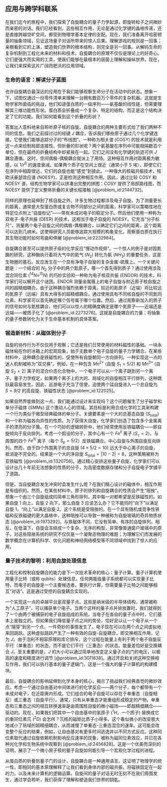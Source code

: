 ## 应用与跨学科联系

在我们迄今的旅程中，我们探索了自旋耦合的量子力学起源，即旋转粒子之间微妙而亲密的对话。我们已经看到，这些相互作用，无论是通过化学键的晶格传递，还是直接跨越空旷空间，都受到物理学基本定律的支配。现在，我们准备离开哈密顿量的抽象领域，见证这场量子对话所带来的惊人后果。理解游戏的规则是一回事；亲眼看到它的上演，塑造我们世界的根本结构，则完全是另一回事。从解码生命的复杂机制到工程化未来的材料和技术，自旋耦合的原理不仅仅是理论上的好奇心。它们是强大而实用的工具，使我们能够在最根本的层面上理解和操纵世界。现在，让我们来探索这片广阔而肥沃的应用领域。

### 生命的语言：解读分子蓝图

也许自旋耦合最深远的应用在于我们能够观察生命分子在活动中的状态。想象一下，试图仅通过一份零件清单来理解一台拥有数百万个零件的复杂机器。这就是生物学家所面临的挑战，他们知道蛋白质的一级序列——氨基酸的线性链，但需要理解其三维功能性形状。蛋白质会折叠成一个复杂、特定的结构，而正是这个结构决定了它的功能。我们如何能看到这个折叠的形状？

答案出人意料地来自聆听原子核的自旋。自旋耦合的两种主要形式给了我们两种不同的信息。我们之前探讨过的经键 $J$ 耦合，告诉我们哪些原子通过几个化学键连接。它使我们能够追踪分子的“布线图”。一种称为相关谱 (COSY) 的技术就是利用这一点来绘制局部连接性。但折叠的形状呢？两个氨基酸在序列中可能相隔数百个单位，但在最终的折叠结构中却紧挨在一起。它们之间没有化学键的轨迹可供 $J$ 耦合遵循。这时，空间偶极-偶极耦合就派上了用场。这种相互作用对距离极为敏感，以 $1/r^6$ 的速度衰减。如果两个质子在空间上很近（通常小于 5 埃），即使它们在序列中相距很远，它们的自旋也能“感觉”到彼此。一种强大的核磁共振技术，核欧沃豪瑟效应谱 (NOESY)，正是检测这种相互作用。因此，通过比较 COSY 和 NOESY 谱，结构生物学家可以拼凑出完整的拼图：COSY 提供了局部路线图，而 NOESY 提供了定义整体折叠的关键长程接触 [@problem_id:2144732]。

同样的原理也延伸到了核自旋之外。许多生物过程都涉及电子自旋。为了测量更长的距离，通常是大型蛋白质或复合物不同部分之间的距离，科学家可以策略性地在特定位点附上“自旋标记”——带有未成对电子的稳定分子。然后他们使用一种称为双电子-电子共振 (DEER) 的技术，这相当于电子自旋的 NOESY。它充当“分子标尺”，测量两个电子自旋之间的偶极-偶极耦合，以确定它们之间的距离，这个距离可以达到几纳米。这使得研究人员能够追踪大规模的构象变化，观察蛋白质在执行其生物功能时如何弯曲和伸展 [@problem_id:2232984]。

自旋耦合甚至可以提供原子级的化学反应“慢动作视频”。一个惊人的例子是对固氮酶的研究，这种酶执行着将大气中的氮气 ($N_2$) 转化为氨 ($NH_3$) 的重要任务，这是生物圈的基石。反应发生在一个具有净电子自旋的复杂金属-硫簇上。一个关键问题是：一个结合的 $N_2$ 分子中的两个氮原子，哪一个首先得到质子？通过使用涉及混合同位素 ($^{14}N \equiv ^{15}N$) 的巧妙实验和一种称为电子核双共振 (ENDOR) 的技术，科学家们可以解开这个谜团。ENDOR 测量金属簇上的电子自旋与附近原子核自旋之间的超精细耦合。由于这种耦合强烈依赖于距离，较近的氮原子（近端）将比较远的氮原子（远端）具有大得多的超精细耦合。通过使用具有不同核自旋的不同氮同位素，科学家可以首先确定哪个信号属于哪个位置。然后，通过观察新加入的质子的信号如何与氮核耦合，他们可以以惊人的精确度确定是哪个氮原子——近端还是远端——被质子化了 [@problem_id:2273276]。这就是自旋耦合的力量：将抽象的量子参数转化为关于生命基本机制的具体答案。

### 锻造新材料：从磁体到分子

自旋的协作行为不仅仅用于观察；它还是我们日常使用的材料磁性的基础。一块永磁体粘在你的冰箱上的宏观现象，始于无数单个电子自旋的量子力学耦合。在某些材料中，这种耦合是铁磁性的，促使所有自旋朝同一方向排列。一种实现这一点的迷人机制被称为“双交换”。例如，在一种包含 $Mn^{2+}$ (自旋 $S_1 = 5/2$) 和 $Mn^{3+}$ (自旋 $S_2 = 2$) 离子的混合价态化合物中，一个电子可以从一个离子跳到另一个离子。量子力学规定，如果两个离子上的大的、局域化的自旋相互平行排列，这种跳跃最容易发生。因此，巡游电子充当了信使，迫使两个锰自旋进入一个总自旋为 $S = 9/2$ 的高自旋、铁磁性状态 [@problem_id:122025]。

如果自然界能做到这一点，我们能通过设计来实现吗？这个问题催生了分子磁学和单分子磁体 (SMMs) 这个激动人心的领域。其目标是利用合成化学的工具来构建一个行为类似于微型经典磁体的单分子。关键要素是一个大的总基态自旋 ($S_{\text{total}}$) 和一个称为磁各向异性的性质。为了获得大自旋，化学家们创造了包含多个金属离子的漂亮的分子簇。在一个巧妙的逻辑转折中，他们经常使用反铁磁耦合——即自旋倾向于反向排列。考虑一个假设的分子，其中心有一个 $Fe^{II}$ 离子 ($S_c=2$)，与周围的四个 $Fe^{III}$ 离子（每个 $S_p=5/2$）反铁磁耦合。中心自旋与外围自旋反向排列。然而，由于四个外围离子的总自旋 ($4 \times 5/2 = 10$) 远大于中心离子的自旋，抵消是不完全的。结果是一个大的净自旋 $S_{\text{total}} = |10 - 2| = 8$，这种策略被称为亚铁磁性 [@problem_id:1320756]。通过精心安排这些量子自旋，化学家们可以设计出几十年前无法想象的性质的分子，为高密度数据存储和分子自旋电子学铺平了道路。

但是，当自旋耦合发生冲突时会发生什么呢？在我们精心设计的磁体中，相互作用是有组织的。然而，在某些材料中，原子的排列和自旋耦合的性质会产生“阻挫”。想象一个由三个自旋组成的简单三角形排列，其中每一对都希望是反铁磁性的。如果自旋 1 向上，自旋 2 向下，那么自旋 3 应该怎么办？它不能同时“向下”以满足自旋 1，“向上”以满足自旋 2。这个系统是受阻挫的。在一个具有随机或竞争性铁磁和反铁磁键的更大晶格中，这种阻挫可以导致一种被称为自旋玻璃的奇异物质状态 [@problem_id:1973292]。与铁磁体不同，它没有简单、有序的自旋排列。相反，在低温下，自旋会冻结成一个复杂、无序的构型，非常像普通窗户玻璃中的原子。对这些阻挫系统的研究不仅仅是一个凝聚态物理的难题；为理解它们而发展的数学概念在计算机科学、优化问题和神经网络模型等不同领域中找到了惊人的应用。

### 量子技术的黎明：利用自旋处理信息

工程化和控制自旋耦合的能力是下一次技术革命的核心：量子计算。量子计算机使用量子比特（或称 qubits）处理信息，任何两能级量子系统都可以实现量子比特，而电子的自旋是一个主要候选者。要执行计算，你需要量子比特之间能够相互“对话”。这是通过受控的自旋耦合实现的。

一个实现这一点的卓越平台是双量子点。这些是纳米级的半导体结构，通常被称为“人工原子”，可以捕获单个电子。当两个这样的量子点并排放置时，我们就得到了一个由两个被捕获的电子自旋组成的系统。当电子在各自的量子点中时，它们基本上是独立的。但如果我们降低量子点之间的势垒，恰好足以让一个电子从一个点“隧穿”到另一个点，一件奇妙的事情发生了。电子现在可以在两个点之间虚拟地来回跳跃。这种虚拟跳跃产生了一种有效的自旋-自旋耦合，即交换相互作用，记为 $J$。由于泡利不相容原理和库仑排斥，这个过程在能量上有利于两个电子自旋反平行（单重态）的状态，而不是它们平行（三重态）的状态。能量差恰好是交换耦合 $J$。至关重要的是，$J$ 的大小可以通过简单地改变定义量子点的门的电压，以极高的速度和精度进行调节 [@problem_id:3011838]。通过开启和关闭这种交换相互作用，我们可以执行基本的量子逻辑门，这是一个强大的量子计算机的构建模块。

最后，自旋耦合的影响延伸到化学本身的核心，揭示了挑战我们经典直觉的微妙效应。考虑一个通过自由基对中间体进行的化学反应——两个分子，每个都带有一个未成对电子，在近距离内形成。它们组合的电子自旋可以存在于单重态（自旋相反）或三重态（自旋平行）。通常，只有从单重态才能重组形成稳定的产物。单重态和三重态之间的相互转换速率是由周围核自旋的微小磁场——即超精细耦合——驱动的。现在，如果我们把其中一个自由基中的氢原子 ($^{1}H$，一个质子) 替换成它的重同位素氘 ($^{2}D$) 会怎样？氘核的磁矩比质子小得多。这个看似微小的改变极大地减小了局域的超精细耦合，从而减慢了单重态-三重态混合的速率。这可能会改变整个反应的结果，例如，让自由基对有更多时间逃逸并以不同方式反应。这种同位素取代通过自旋依赖机制影响反应速率的现象，被称为磁同位素效应，并已在各种光化学和生物系统中观察到 [@problem_id:2456828]。这是一个优美而深刻的证明，展示了一个微小原子核的量子自旋如何能引导一个宏观化学过程的进程。

从蛋白质的折叠到量子门的设计，自旋耦合是一种通用语言。这证明了物理学的统一性，即相同的基本原理解释了让我们看到身体内部的磁共振，将磁铁固定在一起的力，以及未来计算机的逻辑运算。自旋间的量子对话无时无刻不在我们周围发生，通过学会聆听，我们获得了理解和塑造我们世界的钥匙。